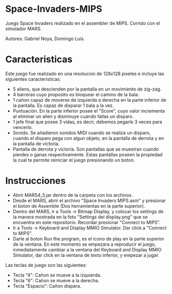 # Space-Invaders-MIPS
Juego Space Invaders realizado en el assembler de MIPS. Corrido con el simulador MARS.


Autores: Gabriel Noya, Domingo Luis.




# Caracteristicas

Este juego fue realizado en una resolucion de 128x128 pixeles e incluye las siguientes caracteristicas:

- 5 aliens, que descienden por la pantalla en un movimiento de zig-zag.
- 4 barreras cuyo proposito es bloquear el camino de la bala.
- 1 cañon capaz de moverse de izquierda a derecha en la parte inferior de la pantalla. Es capaz de disparar 1 bala a la vez.
- Puntuación. En la parte inferior posee el "Score", cuyo valor incrementa al eliminar un alien y disminuye cuando fallas un disparo.
- 1 jefe final que posee 3 vidas, es decir, debemos pegarle 3 veces para vencerlo.
- Sonido. Se añadieron sonidos MIDI cuando se realiza un disparo, cuando el disparo pega con algun objeto, en la pantalla de derrota y en la pantalla de victoria.
- Pantalla de derrota y victoria. Son pantallas que se muestran cuando pierdes o ganas respectivamente. Estas pantallas poseen la propiedad la cual te permite reiniciar el juego presionando un boton.


# Instrucciones

- Abrir MARS4_5.jar dentro de la carpeta con los archivos.
- Desde el MARS, abrir el archivo "Space Invaders MIPS.asm" y presionar el boton de Assemble (Dos herramientas en la parte superior).
- Dentro del MARS, ir a Tools -> Bitmap Display, y colocar los settings de la manera mostrada en la foto "Settings del display.png" que se encuentra en este repositorio. Recordar presionar "Connect to MIPS".
- Ir a Tools -> Keyboard and Display MMIO Simulator. Dar click a "Connect to MIPS".
- Darle al boton Run the program, es el icono de play en la parte superior de la ventana. En este momento se empezara a reproducir el juego, inmediatamente cambiar a la ventana del Keyboard and Display MMIO Simulator, dar click en la ventana de texto inferior, y empezar a jugar.

Las teclas de juego son las siguientes:

- Tecla "4": Cañon se mueve a la izquierda.
- Tecla "6": Cañon se mueve a la derecha.
- Tecla "Espacio": Cañon dispara.
